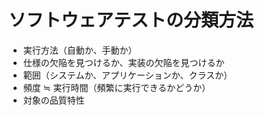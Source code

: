 # ソフトウェアテストの分類方法

- 実行方法（自動か、手動か）
- 仕様の欠陥を見つけるか、実装の欠陥を見つけるか
- 範囲（システムか、アプリケーションか、クラスか）
- 頻度 ≒ 実行時間（頻繁に実行できるかどうか）
- 対象の品質特性
